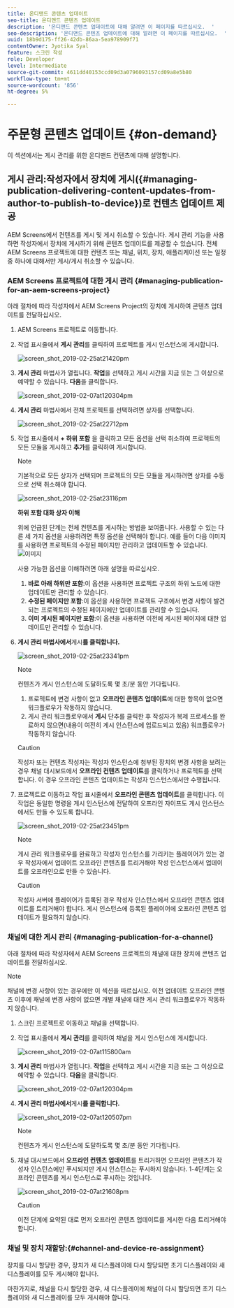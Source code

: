 ```yaml
---
title: 온디맨드 콘텐츠 업데이트
seo-title: 온디맨드 콘텐츠 업데이트
description: '온디맨드 콘텐츠 업데이트에 대해 알려면 이 페이지를 따르십시오.  '
seo-description: '온디맨드 콘텐츠 업데이트에 대해 알려면 이 페이지를 따르십시오.  '
uuid: 18b9d175-ff26-42db-86aa-5ea978909f71
contentOwner: Jyotika Syal
feature: 스크린 작성
role: Developer
level: Intermediate
source-git-commit: 4611dd40153ccd09d3a0796093157cd09a8e5b80
workflow-type: tm+mt
source-wordcount: '856'
ht-degree: 5%

---
```



# 주문형 콘텐츠 업데이트 {#on-demand}

이 섹션에서는 게시 관리를 위한 온디맨드 컨텐츠에 대해 설명합니다.

## 게시 관리:작성자에서 장치에 게시({#managing-publication-delivering-content-updates-from-author-to-publish-to-device})로 컨텐츠 업데이트 제공

AEM Screens에서 컨텐츠를 게시 및 게시 취소할 수 있습니다. 게시 관리 기능을 사용하면 작성자에서 장치에 게시하기 위해 콘텐츠 업데이트를 제공할 수 있습니다. 전체 AEM Screens 프로젝트에 대한 컨텐츠 또는 채널, 위치, 장치, 애플리케이션 또는 일정 중 하나에 대해서만 게시/게시 취소할 수 있습니다.

### AEM Screens 프로젝트에 대한 게시 관리 {#managing-publication-for-an-aem-screens-project}

아래 절차에 따라 작성자에서 AEM Screens Project의 장치에 게시하여 콘텐츠 업데이트를 전달하십시오.

1. AEM Screens 프로젝트로 이동합니다.
1. 작업 표시줄에서 **게시 관리**&#x200B;를 클릭하여 프로젝트를 게시 인스턴스에 게시합니다.

   ![screen_shot_2019-02-25at21420pm](assets/screen_shot_2019-02-25at21420pm.png)

1. **게시 관리** 마법사가 열립니다. **작업**&#x200B;을 선택하고 게시 시간을 지금 또는 그 이상으로 예약할 수 있습니다. **다음**&#x200B;을 클릭합니다.

   ![screen_shot_2019-02-07at120304pm](assets/screen_shot_2019-02-07at120304pm.png)

1. **게시 관리** 마법사에서 전체 프로젝트를 선택하려면 상자를 선택합니다.

   ![screen_shot_2019-02-25at22712pm](assets/screen_shot_2019-02-25at22712pm.png)

1. 작업 표시줄에서 **+ 하위 포함** 을 클릭하고 모든 옵션을 선택 취소하여 프로젝트의 모든 모듈을 게시하고 **추가**&#x200B;를 클릭하여 게시합니다.

   >[!NOTE]
   >
   >기본적으로 모든 상자가 선택되며 프로젝트의 모든 모듈을 게시하려면 상자를 수동으로 선택 취소해야 합니다.

   ![screen_shot_2019-02-25at23116pm](assets/screen_shot_2019-02-25at23116pm.png)

   **하위 포함 대화 상자 이해**

   위에 언급된 단계는 전체 컨텐츠를 게시하는 방법을 보여줍니다. 사용할 수 있는 다른 세 가지 옵션을 사용하려면 특정 옵션을 선택해야 합니다.
예를 들어 다음 이미지를 사용하면 프로젝트의 수정된 페이지만 관리하고 업데이트할 수 있습니다.
   ![이미지](assets/author-publish-manage.png)

   사용 가능한 옵션을 이해하려면 아래 설명을 따르십시오.

   1. **바로 아래 하위만 포함**:이 옵션을 사용하면 프로젝트 구조의 하위 노드에 대한 업데이트만 관리할 수 있습니다.
   1. **수정된 페이지만 포함**:이 옵션을 사용하면 프로젝트 구조에서 변경 사항이 발견되는 프로젝트의 수정된 페이지에만 업데이트를 관리할 수 있습니다.
   1. **이미 게시된 페이지만 포함**:이 옵션을 사용하면 이전에 게시된 페이지에 대한 업데이트만 관리할 수 있습니다.


1. **게시 관리 마법사에서**&#x200B;게시&#x200B;**를 클릭합니다.**

   ![screen_shot_2019-02-25at23341pm](assets/screen_shot_2019-02-25at23341pm.png)

   >[!NOTE]
   >
   >컨텐츠가 게시 인스턴스에 도달하도록 몇 초/분 동안 기다립니다.
   >
   >
   >    1. 프로젝트에 변경 사항이 없고 **오프라인 콘텐츠 업데이트**&#x200B;에 대한 항목이 없으면 워크플로우가 작동하지 않습니다.
   >    1. 게시 관리 워크플로우에서 **게시** 단추를 클릭한 후 작성자가 복제 프로세스를 완료하지 않으면(내용이 여전히 게시 인스턴스에 업로드되고 있음) 워크플로우가 작동하지 않습니다.


   >[!CAUTION]
   >작성자 또는 컨텐츠 작성자는 작성자 인스턴스에 첨부된 장치의 변경 사항을 보려는 경우 채널 대시보드에서 **오프라인 컨텐츠 업데이트**&#x200B;를 클릭하거나 프로젝트를 선택합니다. 이 경우 오프라인 콘텐츠 업데이트는 작성자 인스턴스에서만 수행됩니다.

1. 프로젝트로 이동하고 작업 표시줄에서 **오프라인 콘텐츠 업데이트**&#x200B;를 클릭합니다. 이 작업은 동일한 명령을 게시 인스턴스에 전달하여 오프라인 자이프도 게시 인스턴스에서도 만들 수 있도록 합니다.

   ![screen_shot_2019-02-25at23451pm](assets/screen_shot_2019-02-25at23451pm.png)


   >[!NOTE]
   >
   >게시 관리 워크플로우를 완료하고 작성자 인스턴스를 가리키는 플레이어가 있는 경우 작성자에서 업데이트 오프라인 콘텐츠를 트리거해야 작성 인스턴스에서 업데이트를 오프라인으로 만들 수 있습니다.

   >[!CAUTION]
   >
   >작성자 서버에 플레이어가 등록된 경우 작성자 인스턴스에서 오프라인 콘텐츠 업데이트를 트리거해야 합니다. 게시 인스턴스에 등록된 플레이어에 오프라인 콘텐츠 업데이트가 필요하지 않습니다.

### 채널에 대한 게시 관리 {#managing-publication-for-a-channel}

아래 절차에 따라 작성자에서 AEM Screens 프로젝트의 채널에 대한 장치에 콘텐츠 업데이트를 전달하십시오.

>[!NOTE]
>
>채널에 변경 사항이 있는 경우에만 이 섹션을 따르십시오. 이전 업데이트 오프라인 콘텐츠 이후에 채널에 변경 사항이 없으면 개별 채널에 대한 게시 관리 워크플로우가 작동하지 않습니다.

1. 스크린 프로젝트로 이동하고 채널을 선택합니다.
1. 작업 표시줄에서 **게시 관리**&#x200B;를 클릭하여 채널을 게시 인스턴스에 게시합니다.

   ![screen_shot_2019-02-07at115800am](assets/screen_shot_2019-02-07at115800am.png)

1. **게시 관리** 마법사가 열립니다. **작업**&#x200B;을 선택하고 게시 시간을 지금 또는 그 이상으로 예약할 수 있습니다. **다음**&#x200B;을 클릭합니다.

   ![screen_shot_2019-02-07at120304pm](assets/screen_shot_2019-02-07at120304pm.png)

1. **게시 관리 마법사에서**&#x200B;게시&#x200B;**를 클릭합니다.**

   ![screen_shot_2019-02-07at120507pm](assets/screen_shot_2019-02-07at120507pm.png)

   >[!NOTE]
   >
   >컨텐츠가 게시 인스턴스에 도달하도록 몇 초/분 동안 기다립니다.

1. 채널 대시보드에서 **오프라인 컨텐츠 업데이트**&#x200B;를 트리거하면 오프라인 콘텐츠가 작성자 인스턴스에만 푸시되지만 게시 인스턴스는 푸시하지 않습니다. 1-4단계는 오프라인 콘텐츠를 게시 인스턴스로 푸시하는 것입니다.

   ![screen_shot_2019-02-07at21608pm](assets/screen_shot_2019-02-07at21608pm.png)

   >[!CAUTION]
   >
   >이전 단계에 요약된 대로 먼저 오프라인 콘텐츠 업데이트를 게시한 다음 트리거해야 합니다.

### 채널 및 장치 재할당:{#channel-and-device-re-assignment}

장치를 다시 할당한 경우, 장치가 새 디스플레이에 다시 할당되면 초기 디스플레이와 새 디스플레이를 모두 게시해야 합니다.

마찬가지로, 채널을 다시 할당한 경우, 새 디스플레이에 채널이 다시 할당되면 초기 디스플레이와 새 디스플레이를 모두 게시해야 합니다.